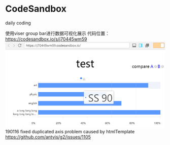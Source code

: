 # CodeSandbox
daily coding


使用viser group bar进行数据可视化展示
代码位置：https://codesandbox.io/s/j70445wm59
![viser](/viser.png)
190116 fixed duplicated axis problem caused by htmlTemplate
https://github.com/antvis/g2/issues/1105

